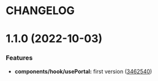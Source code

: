 # CHANGELOG

# 1.1.0 (2022-10-03)


### Features

* **components/hook/usePortal:** first version ([3462540](https://github.com/SUI-Components/sui-components/commit/34625400523cda7345e7d4d99666efa0f4bbd32b))



